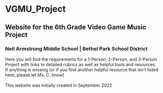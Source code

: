 # VGMU_Project
## Website for the 6th Grade Video Game Music Project
### Neil Armstrong Middle School | Bethel Park School District

  Here you will find the requirements for a 1-Person, 2-Person, and 3-Person Project with links to detailed rubrics
    as well as helpful tools and resources.  If anything is missing (or if you find another helpful resource that isn't
    listed here, please let Ms. C. know)
<br>
<br>
This website was initially created in September 2022
